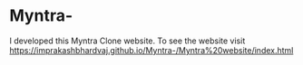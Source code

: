 # Myntra-
I developed this Myntra Clone website. To see the website visit
https://imprakashbhardvaj.github.io/Myntra-/Myntra%20website/index.html
